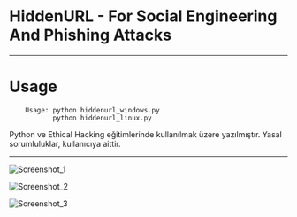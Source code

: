 # HiddenURL - For Social Engineering And Phishing Attacks
***********************************************************************
# Usage
        Usage: python hiddenurl_windows.py
               python hiddenurl_linux.py
       
Python ve Ethical Hacking eğitimlerinde kullanılmak üzere yazılmıştır. Yasal sorumluluklar, kullanıcıya aittir.
***********************************************************************     
![Screenshot_1](https://user-images.githubusercontent.com/52522145/85061201-19e43200-b1af-11ea-9acc-a64d97603768.png)

![Screenshot_2](https://user-images.githubusercontent.com/52522145/85061249-2f595c00-b1af-11ea-8995-6d51d349364a.png)

![Screenshot_3](https://user-images.githubusercontent.com/52522145/85061292-4304c280-b1af-11ea-9092-8b61c6215173.png)
